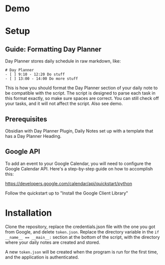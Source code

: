 # Demo

# Setup
## Guide: Formatting Day Planner

Day Planner stores daily schedule in raw markdown, like:

```
# Day Planner
- [ ] 9:10 - 12:20 Do stuff
- [ ] 13:00 - 14:00 Do more stuff
```

This is how you should format the Day Planner section of your daily note to be compatible with the script. The script is designed to parse each task in this format exactly, so make sure spaces are correct. You can still check off your tasks, and it will not affect the script. Also see demo.

## Prerequisites

Obsidian with Day Planner Plugin, Daily Notes set up with a template that has a Day Planner Heading.

## Google API

To add an event to your Google Calendar, you will need to configure the Google Calendar API. Here's a step-by-step guide on how to accomplish this:

https://developers.google.com/calendar/api/quickstart/python

Follow the quickstart up to "Install the Google Client Library"

# Installation

Clone the repository, replace the credentials.json file with the one you got from Google, and delete `token.json`. Replace the directory variable in the `if __name__ == __main__:`  section at the bottom of the script, with the directory where your daily notes are created and stored. 

A new `token.json` will be created when the program is run for the first time, and the application is authenticated.